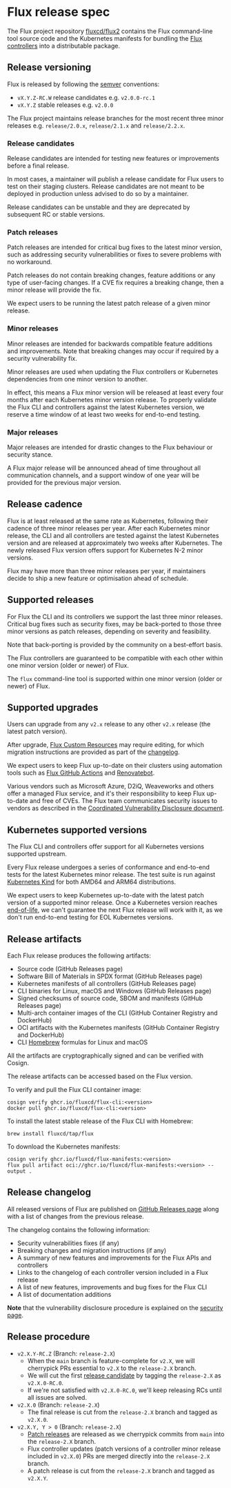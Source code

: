 # Flux release spec

The Flux project repository [fluxcd/flux2](https://github.com/fluxcd/flux2) contains
the Flux command-line tool source code and the Kubernetes manifests for
bundling the [Flux controllers](controllers.md) into a distributable package.

## Release versioning

Flux is released by following the [semver](https://semver.org/) conventions:

- `vX.Y.Z-RC.W` release candidates e.g. `v2.0.0-rc.1`
- `vX.Y.Z` stable releases e.g. `v2.0.0`

The Flux project maintains release branches for the most recent three minor releases
e.g. `release/2.0.x`, `release/2.1.x` and `release/2.2.x`.

### Release candidates

Release candidates are intended for testing new features or improvements before a final release.

In most cases, a maintainer will publish a release candidate for Flux users to test on their
staging clusters. Release candidates are not meant to be deployed in production unless advised
to do so by a maintainer.

Release candidates can be unstable and they are deprecated by subsequent RC or stable versions.

### Patch releases

Patch releases are intended for critical bug fixes to the latest minor version,
such as addressing security vulnerabilities or fixes to severe problems with no workaround.

Patch releases do not contain breaking changes, feature additions or any type of user-facing changes.
If a CVE fix requires a breaking change, then a minor release will provide the fix.

We expect users to be running the latest patch release of a given minor release.

### Minor releases

Minor releases are intended for backwards compatible feature additions and improvements.
Note that breaking changes may occur if required by a security vulnerability fix.

Minor releases are used when updating the Flux controllers or Kubernetes dependencies
from one minor version to another.

In effect, this means a Flux minor version will be released at least every four months after each
Kubernetes minor version release. To properly validate the Flux CLI and controllers against
the latest Kubernetes version, we reserve a time window of at least two weeks for end-to-end testing. 

### Major releases

Major releases are intended for drastic changes to the Flux behaviour or security stance.

A Flux major release will be announced ahead of time throughout all communication channels,
and a support window of one year will be provided for the previous major version.

## Release cadence

Flux is at least released at the same rate as Kubernetes, following their cadence of three
minor releases per year. After each Kubernetes minor release, the CLI and all controllers are
tested against the latest Kubernetes version and are released at approximately two weeks after Kubernetes.
The newly released Flux version offers support for Kubernetes N-2 minor versions.

Flux may have more than three minor releases per year, if maintainers decide to ship a 
new feature or optimisation ahead of schedule.

## Supported releases

For Flux the CLI and its controllers we support the last three minor releases.
Critical bug fixes such as security fixes, may be back-ported to those three minor
versions as patch releases, depending on severity and feasibility.

Note that back-porting is provided by the community on a best-effort basis.

The Flux controllers are guaranteed to be compatible with each other
within one minor version (older or newer) of Flux.

The `flux` command-line tool is supported within one minor version (older or newer) of Flux.

## Supported upgrades

Users can upgrade from any `v2.x` release to any other `v2.x` release (the latest patch version).

After upgrade, [Flux Custom Resources](controllers.md#api-versioning) may require editing,
for which migration instructions are provided as part of the
[changelog](#release-changelog).

We expect users to keep Flux up-to-date on their clusters using automation tools
such as [Flux GitHub Actions](../../action) and
[Renovatebot](https://docs.renovatebot.com/modules/manager/flux/).

Various vendors such as Microsoft Azure, D2iQ, Weaveworks and others offer a managed Flux service,
and it's their responsibility to keep Flux up-to-date and free of CVEs.
The Flux team communicates security issues to vendors as described in the
[Coordinated Vulnerability Disclosure document](https://github.com/fluxcd/.github/blob/14b735cdb23ec80d528ff4f71e562405a2f00639/CVD_LIST.md).

## Kubernetes supported versions

The Flux CLI and controllers offer support for all Kubernetes versions supported upstream.

Every Flux release undergoes a series of conformance and end-to-end tests for 
the latest Kubernetes minor release. The test suite is run against
[Kubernetes Kind](https://kind.sigs.k8s.io/) for both AMD64 and ARM64 distributions.

We expect users to keep Kubernetes up-to-date with the latest patch version of a
supported minor release. Once a Kubernetes version reaches [end-of-life](https://endoflife.date/kubernetes),
we can't guarantee the next Flux release will work with it,
as we don't run end-to-end testing for EOL Kubernetes versions.

## Release artifacts

Each Flux release produces the following artifacts:

- Source code (GitHub Releases page)
- Software Bill of Materials in SPDX format (GitHub Releases page)
- Kubernetes manifests of all controllers (GitHub Releases page)
- CLI binaries for Linux, macOS and Windows (GitHub Releases page)
- Signed checksums of source code, SBOM and manifests (GitHub Releases page)
- Multi-arch container images of the CLI (GitHub Container Registry and DockerHub)
- OCI artifacts with the Kubernetes manifests (GitHub Container Registry and DockerHub)
- CLI [Homebrew](https://brew.sh/) formulas for Linux and macOS

All the artifacts are cryptographically signed and can be verified with Cosign.

The release artifacts can be accessed based on the Flux version.

To verify and pull the Flux CLI container image:

```shell
cosign verify ghcr.io/fluxcd/flux-cli:<version>
docker pull ghcr.io/fluxcd/flux-cli:<version>
```

To install the latest stable release of the Flux CLI with Homebrew:

```shell
brew install fluxcd/tap/flux
```

To download the Kubernetes manifests:

```shell
cosign verify ghcr.io/fluxcd/flux-manifests:<version>
flux pull artifact oci://ghcr.io/fluxcd/flux-manifests:<version> --output .
```

## Release changelog

All released versions of Flux are published on [GitHub Releases page](https://github.com/fluxcd/flux2/releases)
along with a list of changes from the previous release.

The changelog contains the following information:

- Security vulnerabilities fixes (if any)
- Breaking changes and migration instructions (if any)
- A summary of new features and improvements for the Flux APIs and controllers
- Links to the changelog of each controller version included in a Flux release
- A list of new features, improvements and bug fixes for the Flux CLI
- A list of documentation additions

**Note** that the vulnerability disclosure procedure is explained on the [security page](https://fluxcd.io/security/).

## Release procedure

- `v2.X.Y-RC.Z` (Branch: `release-2.X`)
    - When the `main` branch is feature-complete for `v2.X`, we will cherrypick PRs essential to `v2.X` to the `release-2.X` branch.
    - We will cut the first [release candidate](#release-candidates) by tagging the `release-2.X` as `v2.X.0-RC.0`.
    - If we're not satisfied with `v2.X.0-RC.0`, we'll keep releasing RCs until all issues are solved. 
- `v2.X.0` (Branch: `release-2.X`)
    - The final release is cut from the `release-2.X` branch and tagged as `v2.X.0`.
- `v2.X.Y, Y > 0` (Branch: `release-2.X`)
    - [Patch releases](#patch-releases) are released as we cherrypick commits from `main` into the `release-2.X` branch.
    - Flux controller updates (patch versions of a controller minor release included in `v2.X.0`) PRs are merged directly into the `release-2.X` branch.
    - A patch release is cut from the `release-2.X` branch and tagged as `v2.X.Y`.
